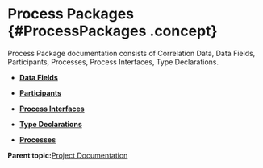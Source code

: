 # Process Packages {#ProcessPackages .concept}

Process Package documentation consists of Correlation Data, Data Fields, Participants, Processes, Process Interfaces, Type Declarations.

-   **[Data Fields](../../../modules/titanis/output/dataFields.md)**  

-   **[Participants](../../../modules/titanis/output/participants.md)**  

-   **[Process Interfaces](../../../modules/titanis/output/processInterfaces.md)**  

-   **[Type Declarations](../../../modules/titanis/output/typeDeclarations.md)**  

-   **[Processes](../../../modules/titanis/output/bsProcesses.md)**  


**Parent topic:**[Project Documentation](../../../modules/titanis/output/projectDocDetailBS.md)

